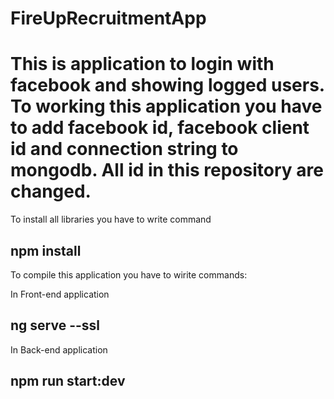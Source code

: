 # FireUpRecruitmentApp

# This is application to login with facebook and showing logged users. To working this application you have to add facebook id, facebook client id and connection string to mongodb. All id in this repository are changed.

 
 To install all libraries you have to write command
 ## npm install 
 
 To compile this application you have to wirite commands:
 
 In Front-end application
 ## ng serve --ssl
 
 In Back-end application
 ## npm run start:dev

